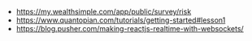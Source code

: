 - https://my.wealthsimple.com/app/public/survey/risk
- https://www.quantopian.com/tutorials/getting-started#lesson1
- https://blog.pusher.com/making-reactjs-realtime-with-websockets/
